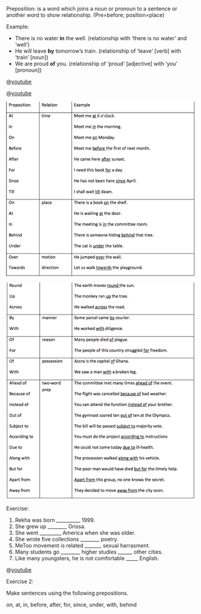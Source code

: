 Preposition: is a word which joins a noun or pronoun to a sentence or another word to show relationship. (Pre=before; position=place)

Example:

* There is no water **in** the well. (relationship with ‘there is no water’ and ‘well’)
* He will leave **by** tomorrow’s train. (relationship of ‘leave’ [verb] with ‘train’ [noun])
* We are proud **of** you. (relationship of ‘proud’ [adjective] with ‘you’ [pronoun])

@[youtube](XYBnvCphgtw)

@[youtube](WfnAK3YxIw4)


![Prepositions](assets/prepositions.png)


![Prepositions 2](assets/prepositions2.png)


Exercise:
1. Rekha was born __________ 1999.
2. She grew up ________ Orissa.
3. She went _________ America when she was older.
4. She wrote five collections ________ poetry.
5. MeToo movement is related _______ sexual harrasment.
6. Many students go ________ higher studies ______ other cities.
7. Like many youngsters, he is not comfortable _____ English.


@[youtube](R2YrX4-pSR8)


Exercise 2: 

Make sentences using the following prepositions.

on, at, in, before, after, for, since, under, with, behind
